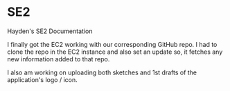 # SE2
Hayden's SE2 Documentation

I finally got the EC2 working with our corresponding GitHub repo.
I had to clone the repo in the EC2 instance and also set an update so,
it fetches any new information added to that repo.

I also am working on uploading both sketches and 1st drafts of the application's
logo / icon.
